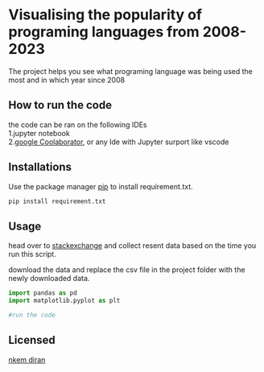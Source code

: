 # Visualising the popularity of programing languages from 2008-2023

The project helps you see what programing language was being used the most and in which year since 2008

## How to run the code
the code can be ran on the following IDEs\
1.jupyter notebook\
2.[google Coolaborator](https://colab.research.google.com/drive/#create=1&folderId=0AI638GaPg0KnUk9PVA), or any Ide with Jupyter surport like vscode
## Installations

Use the package manager [pip](https://pip.pypa.io/en/stable/) to install requirement.txt.

```bash
pip install requirement.txt
```

## Usage
head over to [stackexchange](https://data.stackexchange.com/stackoverflow/query/675441/popular-programming-languages-per-over-time-eversql-com) and collect resent data based on the time you run this script.

download the data and replace the csv file in the project folder with the newly downloaded data.
```python
import pandas as pd
import matplotlib.pyplot as plt

#run the code
```




## Licensed

[nkem diran](https://choosealicense.com/licenses/mit/)
